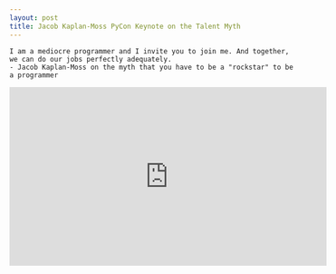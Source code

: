 ```yaml
---
layout: post
title: Jacob Kaplan-Moss PyCon Keynote on the Talent Myth
---
```


	I am a mediocre programmer and I invite you to join me. And together, we can do our jobs perfectly adequately. 
	- Jacob Kaplan-Moss on the myth that you have to be a "rockstar" to be a programmer
  
<iframe width="560" height="315" src="https://www.youtube.com/embed/hIJdFxYlEKE" frameborder="0" allowfullscreen></iframe>